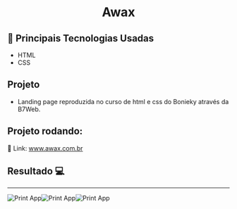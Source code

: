 <h1 align="center">Awax</h1>

## 🚀 Principais Tecnologias Usadas 
<ul>
    <li>HTML</li>
    <li>CSS</li>
</ul>

## Projeto

- Landing page reproduzida no curso de html e css do Bonieky através da B7Web.

 ## Projeto rodando:
 
 🔰 Link: <a href="https://awaxlanding.netlify.app/">www.awax.com.br</a>
## Resultado 💻
 <hr>
 <div style="display: flex;">
    <img src="https://i.imgur.com/c84ZrVE.png" alt="Print App">
     <hr>
    <img src="https://i.imgur.com/IcijcYa.png" alt="Print App">
     <hr>
    <img src="https://i.imgur.com/GiztH1h.png" alt="Print App">
 </div>

